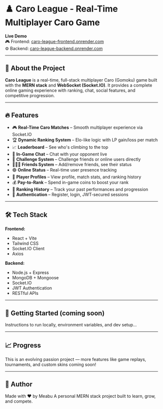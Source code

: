 # ♟️ Caro League - Real-Time Multiplayer Caro Game

**Live Demo**  
🎮 Frontend: [caro-league-frontend.onrender.com](https://caro-league-frontend.onrender.com)  
⚙️ Backend: [caro-league-backend.onrender.com](https://caro-league-backend.onrender.com)

---

## 🧠 About the Project

**Caro League** is a real-time, full-stack multiplayer Caro (Gomoku) game built with the **MERN stack** and **WebSocket (Socket.IO)**. It provides a complete online gaming experience with ranking, chat, social features, and competitive progression.

---

## 🔥 Features

- 🎮 **Real-Time Caro Matches** – Smooth multiplayer experience via Socket.IO
- 🏆 **Dynamic Ranking System** – Elo-like logic with LP gain/loss per match
- 📈 **Leaderboard** – See who's climbing to the top
- 💬 **In-Game Chat** – Chat with your opponent live
- 🥊 **Challenge System** – Challenge friends or online users directly
- 🧑‍🤝‍🧑 **Friends System** – Add/remove friends, see their status
- 🟢 **Online Status** – Real-time user presence tracking
- 👤 **Player Profiles** – View profile, match stats, and ranking history
- 💰 **Pay-to-Rank** – Spend in-game coins to boost your rank
- 📜 **Ranking History** – Track your past performances and progression
- 🔐 **Authentication** – Register, login, JWT-secured sessions

---

## 🛠️ Tech Stack

**Frontend:**  
- React + Vite  
- Tailwind CSS  
- Socket.IO Client  
- Axios

**Backend:**  
- Node.js + Express  
- MongoDB + Mongoose  
- Socket.IO  
- JWT Authentication  
- RESTful APIs

---

## 🚀 Getting Started (coming soon)

Instructions to run locally, environment variables, and dev setup...

---

## 📈 Progress

This is an evolving passion project — more features like game replays, tournaments, and custom skins coming soon!

---

## 🙌 Author

Made with ❤️ by Meabu 
A personal MERN stack project built to learn, grow, and compete.
